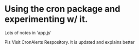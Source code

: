 # Using the cron package and experimenting w/ it.

Lots of notes in 'app,js'

Pls Visit CronAlerts Respository. It is updated and explains better
